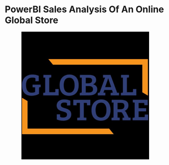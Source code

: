 # PowerBI Sales Analysis Of An Online Global Store
                               
<p align="center">
<img src="globalstore.jpg" width="400" height="400" />
</p>
